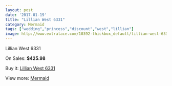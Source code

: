 ```yaml
---
layout: post
date: '2017-01-19'
title: "Lillian West 6331"
category: Mermaid
tags: ["wedding","princess","discount","west","lillian"]
image: http://www.extralace.com/10392-thickbox_default/lillian-west-6331.jpg
---
```

Lillian West 6331

On Sales: **$425.98**
<a href="https://www.extralace.com/mermaid/4903-lillian-west-6331.html"><amp-img layout="responsive" width="600" height="600" src="//www.extralace.com/10392-thickbox_default/lillian-west-6331.jpg" alt="Lillian West 6331 0" /></a>
<a href="https://www.extralace.com/mermaid/4903-lillian-west-6331.html"><amp-img layout="responsive" width="600" height="600" src="//www.extralace.com/10395-thickbox_default/lillian-west-6331.jpg" alt="Lillian West 6331 1" /></a>
<a href="https://www.extralace.com/mermaid/4903-lillian-west-6331.html"><amp-img layout="responsive" width="600" height="600" src="//www.extralace.com/10394-thickbox_default/lillian-west-6331.jpg" alt="Lillian West 6331 2" /></a>
<a href="https://www.extralace.com/mermaid/4903-lillian-west-6331.html"><amp-img layout="responsive" width="600" height="600" src="//www.extralace.com/10393-thickbox_default/lillian-west-6331.jpg" alt="Lillian West 6331 3" /></a>

Buy it: [Lillian West 6331](https://www.extralace.com/mermaid/4903-lillian-west-6331.html "Lillian West 6331")

View more: [Mermaid](https://www.extralace.com/5-mermaid "Mermaid")